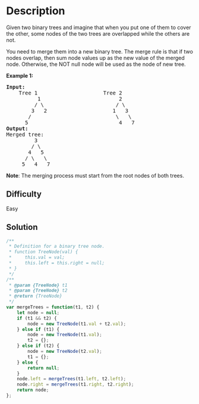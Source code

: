 # Description

Given two binary trees and imagine that when you put one of them to cover the other, some nodes of the two trees are overlapped while the others are not.

You need to merge them into a new binary tree. The merge rule is that if two nodes overlap, then sum node values up as the new value of the merged node. Otherwise, the NOT null node will be used as the node of new tree.

**Example 1:**<br>
<pre>
<b>Input:</b> 
	Tree 1                     Tree 2                  
          1                         2                             
         / \                       / \                            
        3   2                     1   3                        
       /                           \   \                      
      5                             4   7                  
<b>Output:</b> 
Merged tree:
	     3
	    / \
	   4   5
	  / \   \ 
	 5   4   7
</pre>

**Note**: The merging process must start from the root nodes of both trees.

## Difficulty

Easy

## Solution
```javascript
/**
 * Definition for a binary tree node.
 * function TreeNode(val) {
 *     this.val = val;
 *     this.left = this.right = null;
 * }
 */
/**
 * @param {TreeNode} t1
 * @param {TreeNode} t2
 * @return {TreeNode}
 */
var mergeTrees = function(t1, t2) {
    let node = null;
    if (t1 && t2) {
        node = new TreeNode(t1.val + t2.val);
    } else if (t1) {
        node = new TreeNode(t1.val);
        t2 = {};
    } else if (t2) {
        node = new TreeNode(t2.val);
        t1 = {};
    } else {
        return null;
    }
    node.left = mergeTrees(t1.left, t2.left);
    node.right = mergeTrees(t1.right, t2.right);
    return node;
};
```